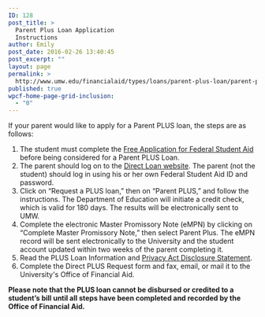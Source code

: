 ```yaml
---
ID: 128
post_title: >
  Parent Plus Loan Application
  Instructions
author: Emily
post_date: 2016-02-26 13:40:45
post_excerpt: ""
layout: page
permalink: >
  http://www.umw.edu/financialaid/types/loans/parent-plus-loan/parent-plus-loan-application-instructions/
published: true
wpcf-home-page-grid-inclusion:
  - "0"
---
```

If your parent would like to apply for a Parent PLUS loan, the steps are as follows:
<ol>
	<li>The student must complete the <a href="http://www.fafsa.gov">Free Application for Federal Student Aid</a> before being considered for a Parent PLUS Loan.</li>
	<li>The parent should log on to the <a href="https://studentloans.gov/myDirectLoan/index.action">Direct Loan website</a>. The parent (not the student) should log in using his or her own Federal Student Aid ID and password.</li>
	<li>Click on “Request a PLUS loan,” then on “Parent PLUS,” and follow the instructions. The Department of Education will initiate a credit check, which is valid for 180 days. The results will be electronically sent to UMW.</li>
	<li>Complete the electronic Master Promissory Note (eMPN) by clicking on “Complete Master Promissory Note,” then select Parent Plus. The eMPN record will be sent electronically to the University and the student account updated within two weeks of the parent completing it.</li>
	<li>Read the PLUS Loan Information and <a href="http://adminfinance.umw.edu/financialaid/files/2011/09/IMPORTANT_INFORMATI ON_ABOUT_YOUR_PLUS_LOAN_APPLICATION1.pdf">Privacy Act Disclosure Statement</a>.</li>
	<li>Complete the Direct PLUS Request form and fax, email, or mail it to the University's Office of Financial Aid.</li>
</ol>
<strong>Please note that the PLUS loan cannot be disbursed or credited to a student’s bill until all steps have been completed and recorded by the Office of Financial Aid.</strong>